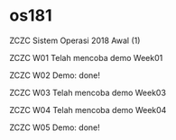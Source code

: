 # os181

ZCZC Sistem Operasi 2018 Awal (1)

ZCZC W01 Telah mencoba demo Week01

ZCZC W02 Demo: done!

ZCZC W03 Telah mencoba demo Week03

ZCZC W04 Telah mencoba demo Week04

ZCZC W05 Demo: done!
